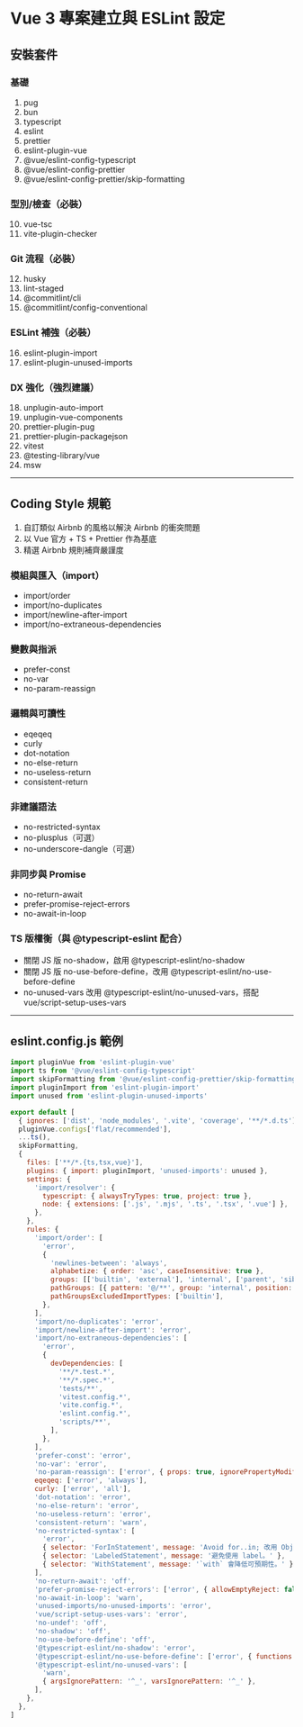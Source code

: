 # Vue 3 專案建立與 ESLint 設定

## 安裝套件

### 基礎

1. pug
2. bun
3. typescript
4. eslint
5. prettier
6. eslint-plugin-vue
7. @vue/eslint-config-typescript
8. @vue/eslint-config-prettier
9. @vue/eslint-config-prettier/skip-formatting

### 型別/檢查（必裝）

10. vue-tsc
11. vite-plugin-checker

### Git 流程（必裝）

12. husky
13. lint-staged
14. @commitlint/cli
15. @commitlint/config-conventional

### ESLint 補強（必裝）

16. eslint-plugin-import
17. eslint-plugin-unused-imports

### DX 強化（強烈建議）

18. unplugin-auto-import
19. unplugin-vue-components
20. prettier-plugin-pug
21. prettier-plugin-packagejson
22. vitest
23. @testing-library/vue
24. msw

---

## Coding Style 規範

1. 自訂類似 Airbnb 的風格以解決 Airbnb 的衝突問題
2. 以 Vue 官方 + TS + Prettier 作為基底
3. 精選 Airbnb 規則補齊嚴謹度

### 模組與匯入（import）

- import/order
- import/no-duplicates
- import/newline-after-import
- import/no-extraneous-dependencies

### 變數與指派

- prefer-const
- no-var
- no-param-reassign

### 邏輯與可讀性

- eqeqeq
- curly
- dot-notation
- no-else-return
- no-useless-return
- consistent-return

### 非建議語法

- no-restricted-syntax
- no-plusplus（可選）
- no-underscore-dangle（可選）

### 非同步與 Promise

- no-return-await
- prefer-promise-reject-errors
- no-await-in-loop

### TS 版權衡（與 @typescript-eslint 配合）

- 關閉 JS 版 no-shadow，啟用 @typescript-eslint/no-shadow
- 關閉 JS 版 no-use-before-define，改用 @typescript-eslint/no-use-before-define
- no-unused-vars 改用 @typescript-eslint/no-unused-vars，搭配 vue/script-setup-uses-vars

---

## eslint.config.js 範例

```js
import pluginVue from 'eslint-plugin-vue'
import ts from '@vue/eslint-config-typescript'
import skipFormatting from '@vue/eslint-config-prettier/skip-formatting'
import pluginImport from 'eslint-plugin-import'
import unused from 'eslint-plugin-unused-imports'

export default [
  { ignores: ['dist', 'node_modules', '.vite', 'coverage', '**/*.d.ts'] },
  pluginVue.configs['flat/recommended'],
  ...ts(),
  skipFormatting,
  {
    files: ['**/*.{ts,tsx,vue}'],
    plugins: { import: pluginImport, 'unused-imports': unused },
    settings: {
      'import/resolver': {
        typescript: { alwaysTryTypes: true, project: true },
        node: { extensions: ['.js', '.mjs', '.ts', '.tsx', '.vue'] },
      },
    },
    rules: {
      'import/order': [
        'error',
        {
          'newlines-between': 'always',
          alphabetize: { order: 'asc', caseInsensitive: true },
          groups: [['builtin', 'external'], 'internal', ['parent', 'sibling', 'index']],
          pathGroups: [{ pattern: '@/**', group: 'internal', position: 'after' }],
          pathGroupsExcludedImportTypes: ['builtin'],
        },
      ],
      'import/no-duplicates': 'error',
      'import/newline-after-import': 'error',
      'import/no-extraneous-dependencies': [
        'error',
        {
          devDependencies: [
            '**/*.test.*',
            '**/*.spec.*',
            'tests/**',
            'vitest.config.*',
            'vite.config.*',
            'eslint.config.*',
            'scripts/**',
          ],
        },
      ],
      'prefer-const': 'error',
      'no-var': 'error',
      'no-param-reassign': ['error', { props: true, ignorePropertyModificationsFor: ['state'] }],
      eqeqeq: ['error', 'always'],
      curly: ['error', 'all'],
      'dot-notation': 'error',
      'no-else-return': 'error',
      'no-useless-return': 'error',
      'consistent-return': 'warn',
      'no-restricted-syntax': [
        'error',
        { selector: 'ForInStatement', message: 'Avoid for..in; 改用 Object.keys/entries。' },
        { selector: 'LabeledStatement', message: '避免使用 label。' },
        { selector: 'WithStatement', message: '`with` 會降低可預期性。' },
      ],
      'no-return-await': 'off',
      'prefer-promise-reject-errors': ['error', { allowEmptyReject: false }],
      'no-await-in-loop': 'warn',
      'unused-imports/no-unused-imports': 'error',
      'vue/script-setup-uses-vars': 'error',
      'no-undef': 'off',
      'no-shadow': 'off',
      'no-use-before-define': 'off',
      '@typescript-eslint/no-shadow': 'error',
      '@typescript-eslint/no-use-before-define': ['error', { functions: false, classes: false }],
      '@typescript-eslint/no-unused-vars': [
        'warn',
        { argsIgnorePattern: '^_', varsIgnorePattern: '^_' },
      ],
    },
  },
]
```
